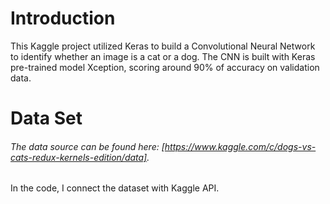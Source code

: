 # Introduction 
This Kaggle project utilized Keras to build a Convolutional Neural Network to identify whether an image is a cat or a dog. The CNN is built with Keras pre-trained model Xception, scoring around 90% of accuracy on validation data. 

# Data Set
###### The data source can be found here: [https://www.kaggle.com/c/dogs-vs-cats-redux-kernels-edition/data]. 
In the code, I connect the dataset with Kaggle API. 

